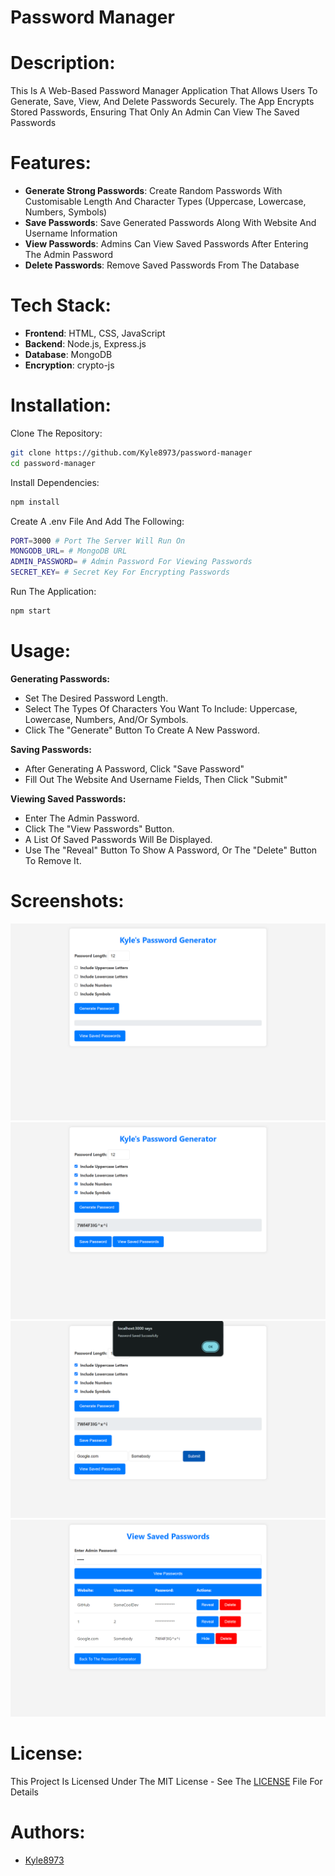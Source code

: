 # Password Manager

# Description:
This Is A Web-Based Password Manager Application That Allows Users To Generate, Save, View, And Delete Passwords Securely. The App Encrypts Stored Passwords, Ensuring That Only An Admin Can View The Saved Passwords

# Features:

- **Generate Strong Passwords**: Create Random Passwords With Customisable Length And Character Types (Uppercase, Lowercase, Numbers, Symbols)
- **Save Passwords**: Save Generated Passwords Along With Website And Username Information
- **View Passwords**: Admins Can View Saved Passwords After Entering The Admin Password
- **Delete Passwords**: Remove Saved Passwords From The Database

# Tech Stack:

- **Frontend**: HTML, CSS, JavaScript
- **Backend**: Node.js, Express.js
- **Database**: MongoDB
- **Encryption**: crypto-js


# Installation:

Clone The Repository:
```bash
git clone https://github.com/Kyle8973/password-manager
cd password-manager
```

Install Dependencies:
```bash
npm install
```

Create A .env File And Add The Following:
```bash
PORT=3000 # Port The Server Will Run On
MONGODB_URL= # MongoDB URL
ADMIN_PASSWORD= # Admin Password For Viewing Passwords
SECRET_KEY= # Secret Key For Encrypting Passwords
```

Run The Application:
```bash
npm start
```

# Usage:

**Generating Passwords:**
- Set The Desired Password Length.
- Select The Types Of Characters You Want To Include: Uppercase, Lowercase, Numbers, And/Or Symbols.
- Click The "Generate" Button To Create A New Password.

**Saving Passwords:**
- After Generating A Password, Click "Save Password"
- Fill Out The Website And Username Fields, Then Click "Submit"

**Viewing Saved Passwords:**
- Enter The Admin Password.
- Click The "View Passwords" Button.
- A List Of Saved Passwords Will Be Displayed.
- Use The "Reveal" Button To Show A Password, Or The "Delete" Button To Remove It.

# Screenshots:
![Main Page](images/Main_Page.png)
![Generated Password](images/Generated_Password.png)
![Save Password](images/Save_Password.png)
![View Passwords](images/View_Passwords.png)

# License:
This Project Is Licensed Under The MIT License - See The [LICENSE](LICENSE) File For Details

# Authors:

- [Kyle8973](https://www.github.com/kyle8973)

